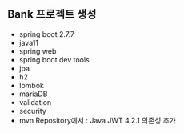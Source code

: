 ## Bank 프로젝트 생성

+ spring boot 2.7.7
+ java11
+ spring web
+ spring boot dev tools
+ jpa
+ h2
+ lombok
+ mariaDB
+ validation
+ security
+ mvn Repository에서 : Java JWT 4.2.1 의존성 추가
